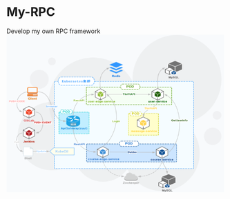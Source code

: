 # My-RPC
Develop my own RPC framework
![microservice](https://github.com/cca2016/course_selection_demo/blob/master/image.png)
